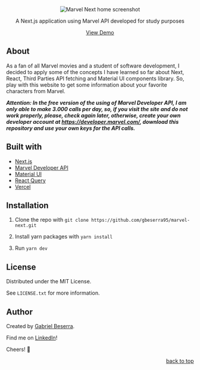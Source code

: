 <div align="center">
    <img src="https://user-images.githubusercontent.com/47508755/170922531-598bb654-eea4-4804-aeb3-06e876619092.png" alt="Marvel Next home screenshot" />
    <p>A Next.js application using Marvel API developed for study purposes</p>
</div>

<div align="center">
    <a href="https://marvel-next-mu.vercel.app/">View Demo</a>
</div>

## About

As a fan of all Marvel movies and a student of software development, I decided to apply some of the concepts I have learned so far about Next, React, Third Parties API fetching and Material UI components library. So, play with this website to get some information about your favorite characters from Marvel.

***Attention: In the free version of the using of Marvel Developer API, I am only able to make 3.000 calls per day, so, if you visit the site and do not work properly, please, check again later, otherwise, create your own developer account at https://developer.marvel.com/, download this repository and use your own keys for the API calls.***

## Built with

- [Next.js](https://nextjs.org/)
- [Marvel Developer API](https://developer.marvel.com/documentation/getting_started)
- [Material UI](https://mui.com/pt/)
- [React Query](https://react-query.tanstack.com/)
- [Vercel](https://vercel.com/docs)


## Installation

1. Clone the repo with `git clone https://github.com/gbeserra95/marvel-next.git`

2. Install yarn packages with `yarn install`

3. Run `yarn dev`

## License

Distributed under the MIT License.<br>

See `LICENSE.txt` for more information.

## Author

Created by [Gabriel Beserra](https://github.com/gbeserra95).

Find me on [LinkedIn](https://www.linkedin.com/in/-gabrielbeserra/)!

Cheers! 🍻

<div align="right">
    <a href="#">back to top</a>
</div>
